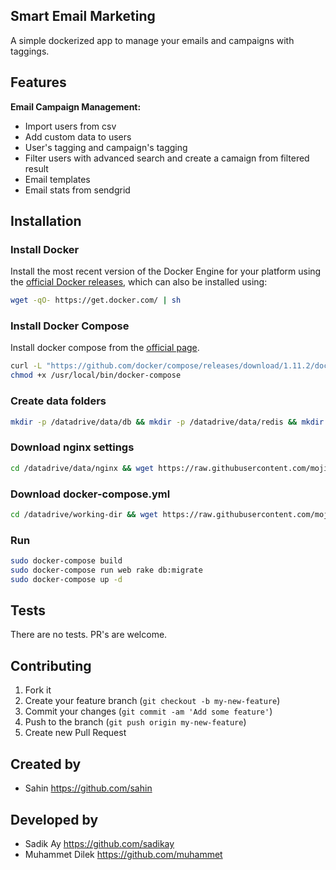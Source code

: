 ## Smart Email Marketing

A simple dockerized app to manage your emails and campaigns with taggings.

## Features

**Email Campaign Management:**

* Import users from csv
* Add custom data to users
* User's tagging and campaign's tagging
* Filter users with advanced search and create a camaign from filtered result
* Email templates
* Email stats from sendgrid
  
## Installation

### Install Docker
Install the most recent version of the Docker Engine for your platform using the [official Docker releases](http://docs.docker.com/engine/installation/), which can also be installed using:

```bash
wget -qO- https://get.docker.com/ | sh
```

### Install Docker Compose
Install docker compose from the [official page](https://docs.docker.com/compose/install/).    

```bash
curl -L "https://github.com/docker/compose/releases/download/1.11.2/docker-compose-$(uname -s)-$(uname -m)" -o /usr/local/bin/docker-compose
chmod +x /usr/local/bin/docker-compose
```


### Create data folders
```bash
mkdir -p /datadrive/data/db && mkdir -p /datadrive/data/redis && mkdir -p /datadrive/data/nginx && mkdir -p /datadrive/working-dir 
```

### Download nginx settings
```bash
cd /datadrive/data/nginx && wget https://raw.githubusercontent.com/mojilala/smart-emailing/master/nginx/my_proxy.conf
```

### Download docker-compose.yml
```bash
cd /datadrive/working-dir && wget https://raw.githubusercontent.com/mojilala/smart-emailing/master/docker-compose.yml
```

### Run

```bash
sudo docker-compose build
sudo docker-compose run web rake db:migrate
sudo docker-compose up -d
```

## Tests
There are no tests. PR's are welcome.

## Contributing

1. Fork it
2. Create your feature branch (`git checkout -b my-new-feature`)
3. Commit your changes (`git commit -am 'Add some feature'`)
4. Push to the branch (`git push origin my-new-feature`)
5. Create new Pull Request

## Created by 
* Sahin https://github.com/sahin

## Developed by
* Sadik Ay https://github.com/sadikay
* Muhammet Dilek https://github.com/muhammet
